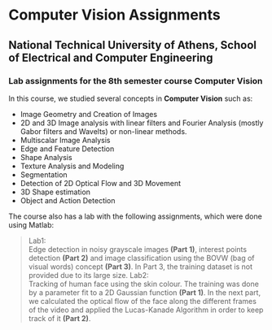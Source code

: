 # Computer Vision Assignments
## National Technical University of Athens, School of Electrical and Computer Engineering
### Lab assignments for the 8th semester course Computer Vision

In this course, we studied several concepts in <b>Computer Vision</b> such as:
* Image Geometry and Creation of Images
* 2D and 3D Image analysis with linear filters and Fourier Analysis (mostly Gabor filters and Wavelts) or non-linear methods.
* Multiscalar Image Analysis
* Edge and Feature Detection
* Shape Analysis
* Texture Analysis and Modeling
* Segmentation
* Detection of 2D Optical Flow and 3D Movement
* 3D Shape estimation
* Object and Action Detection

The course also has a lab with the following assignments, which were done using Matlab:
> Lab1: <br>
<t> Edge detection in noisy grayscale images <b>(Part 1)</b>, interest points detection <b>(Part 2)</b> and image classification using the BOVW (bag of visual words) concept <b>(Part 3)</b>. In Part 3, the training dataset is not provided due to its large size.
> Lab2: <br>
<t> Tracking of human face using the skin colour. The training was done by a parameter fit to a 2D Gaussian function <b>(Part 1)</b>. In the next part, we calculated the optical flow of the face along the different frames of the video and applied the Lucas-Kanade Algorithm in order to keep track of it <b>(Part 2)</b>.
